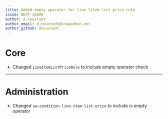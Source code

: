 ```yaml
---
title: Added empty operator for line litem list price rule
issue: NEXT-16886
author: d.neustadt
author_email: d.neustadt@snapadmin.net 
author_github: dneustadt
---
```

# Core
* Changed `LineItemListPriceRule` to include empty operator check
___
# Administration
* Changed `sw-condition-line-item-list-price` to include is empty operator
